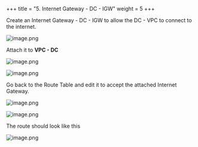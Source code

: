 +++
title = "5. Internet Gateway - DC - IGW"
weight = 5
+++


Create an Internet Gateway - DC - IGW to allow the DC - VPC to connect to the internet.


![image.png](/images/004-iv-setup-vpc-dc-resources/18-950897-image.png)


Attach it to **VPC - DC**


![image.png](/images/004-iv-setup-vpc-dc-resources/18-764555-image.png)


![image.png](/images/004-iv-setup-vpc-dc-resources/18-462944-image.png)


Go back to the Route Table and edit it to accept the attached Internet Gateway.


![image.png](/images/004-iv-setup-vpc-dc-resources/18-757482-image.png)


![image.png](/images/004-iv-setup-vpc-dc-resources/18-372937-image.png)


The route should look like this


![image.png](/images/004-iv-setup-vpc-dc-resources/18-266223-image.png)


